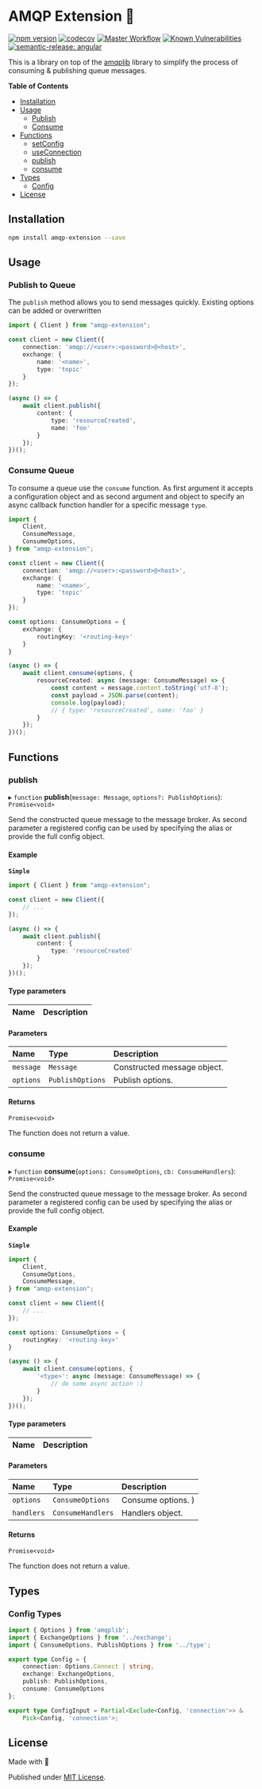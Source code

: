 # AMQP Extension 🏰

[![npm version](https://badge.fury.io/js/amqp-extension.svg)](https://badge.fury.io/js/amqp-extension)
[![codecov](https://codecov.io/gh/Tada5hi/amqp-extension/branch/master/graph/badge.svg?token=6YELWNP9HG)](https://codecov.io/gh/Tada5hi/amqp-extension)
[![Master Workflow](https://github.com/Tada5hi/amqp-extension/workflows/main/badge.svg)](https://github.com/Tada5hi/amqp-extension)
[![Known Vulnerabilities](https://snyk.io/test/github/Tada5hi/amqp-extension/badge.svg?targetFile=package.json)](https://snyk.io/test/github/Tada5hi/amqp-extension?targetFile=package.json)
[![semantic-release: angular](https://img.shields.io/badge/semantic--release-angular-e10079?logo=semantic-release)](https://github.com/semantic-release/semantic-release)

This is a library on top of the [amqplib](https://www.npmjs.com/package/amqplib) library to simplify the process of consuming & publishing queue messages.

**Table of Contents**

- [Installation](#installation)
- [Usage](#usage)
  - [Publish](#publish-to-queue)
  - [Consume](#consume-queue)
- [Functions](#functions)
  - [setConfig](#setconfig)
  - [useConnection](#useconnection)
  - [publish](#publish)
  - [consume](#consume)
- [Types](#types)
  - [Config](#config-types)
- [License](#license)


## Installation

```bash
npm install amqp-extension --save
```

## Usage

### Publish to Queue

The `publish` method allows you to send messages quickly.
Existing options can be added or overwritten

```typescript
import { Client } from "amqp-extension";

const client = new Client({
    connection: 'amqp://<user>:<password>@<host>',
    exchange: {
        name: '<name>',
        type: 'topic'
    }
});

(async () => {
    await client.publish({
        content: {
            type: 'resourceCreated',
            name: 'foo'
        }
    });
})();
```

### Consume Queue

To consume a queue use the `consume` function. As first argument it accepts a configuration object
and as second argument and object to specify an async callback function handler for a specific message `type`.

```typescript
import {
    Client,
    ConsumeMessage,
    ConsumeOptions,
} from "amqp-extension";

const client = new Client({
    connection: 'amqp://<user>:<password>@<host>',
    exchange: {
        name: '<name>',
        type: 'topic'
    }
});

const options: ConsumeOptions = {
    exchange: {
        routingKey: '<routing-key>'
    }
}

(async () => {
    await client.consume(options, {
        resourceCreated: async (message: ConsumeMessage) => {
            const content = message.content.toString('utf-8');
            const payload = JSON.parse(content);
            console.log(payload);
            // { type: 'resourceCreated', name: 'foo' }
        }
    });
})();
```

## Functions

### publish

▸ `function` **publish**(`message: Message`, `options?: PublishOptions`): `Promise<void>`

Send the constructed queue message to the message broker.
As second parameter a registered config can be used by specifying the alias or provide the full config object.
#### Example
**`Simple`**

```typescript
import { Client } from "amqp-extension";

const client = new Client({
    // ...
});

(async () => {
    await client.publish({
        content: {
            type: 'resourceCreated'
        }
    });
})();
```

#### Type parameters

| Name  | Description |
|:------|:------------|

#### Parameters

| Name      | Type             | Description                 |
|:----------|:-----------------|:----------------------------|
| `message` | `Message`        | Constructed message object. |
| `options` | `PublishOptions` | Publish options.            |

#### Returns

`Promise<void>`

The function does not return a value.

### consume

▸ `function` **consume**(`options: ConsumeOptions`, `cb: ConsumeHandlers`): `Promise<void>`

Send the constructed queue message to the message broker.
As second parameter a registered config can be used by specifying the alias or provide the full config object.
#### Example
**`Simple`**

```typescript
import {
    Client,
    ConsumeOptions,
    ConsumeMessage,
} from "amqp-extension";

const client = new Client({
    // ...
});

const options: ConsumeOptions = {
    routingKey: '<routing-key>'
}

(async () => {
    await client.consume(options, {
        '<type>': async (message: ConsumeMessage) => {
            // do some async action :)
        }
    });
})();

```

#### Type parameters

| Name   | Description |
|:-------|:------------|



#### Parameters

| Name       | Type              | Description        |
|:-----------|:------------------|:-------------------|
| `options`  | `ConsumeOptions`  | Consume options. ) |
| `handlers` | `ConsumeHandlers` | Handlers object.   |

#### Returns

`Promise<void>`

The function does not return a value.

## Types

### Config Types

```typescript
import { Options } from 'amqplib';
import { ExchangeOptions } from '../exchange';
import { ConsumeOptions, PublishOptions } from '../type';

export type Config = {
    connection: Options.Connect | string,
    exchange: ExchangeOptions,
    publish: PublishOptions,
    consume: ConsumeOptions
};

export type ConfigInput = Partial<Exclude<Config, 'connection'>> &
    Pick<Config, 'connection'>;
```

## License

Made with 💚

Published under [MIT License](./LICENSE).
